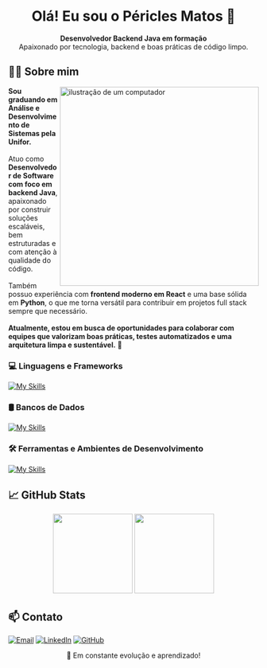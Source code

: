 <h1 align="center">Olá! Eu sou o Péricles Matos 👋</h1>

<p align="center">
  <strong>Desenvolvedor Backend Java em formação</strong><br>
  Apaixonado por tecnologia, backend e boas práticas de código limpo.
</p>


## 🧑‍💻 Sobre mim

<img src="https://raw.githubusercontent.com/MicaelliMedeiros/micaellimedeiros/master/image/computer-illustration.png" alt="ilustração de um computador" min-width="400px" max-width="400px" width="400px" align="right">
<p align="left"> 
<strong>Sou graduando em Análise e Desenvolvimento de Sistemas pela Unifor.</strong><br><br>
Atuo como <strong>Desenvolvedor de Software com foco em backend Java</strong>, apaixonado por construir soluções escaláveis, bem estruturadas e com atenção à qualidade do código.<br><br>
Também possuo experiência com <strong>frontend moderno em React</strong> e uma base sólida em <strong>Python</strong>, o que me torna versátil para contribuir em projetos full stack sempre que necessário.<br><br>
<strong>Atualmente, estou em busca de oportunidades para colaborar com equipes que valorizam boas práticas, testes automatizados e uma arquitetura limpa e sustentável.</strong> 🚀
</p>

### 💻 Linguagens e Frameworks
[![My Skills](https://skillicons.dev/icons?i=java,spring,hibernate,py,fastapi,ts,js,react)](https://skillicons.dev)
### 🛢️ Bancos de Dados
[![My Skills](https://skillicons.dev/icons?i=mysql,postgres,sqlite)](https://skillicons.dev)
### 🛠️ Ferramentas e Ambientes de Desenvolvimento
[![My Skills](https://skillicons.dev/icons?i=git,github,figma,vscode,idea,maven,postman,docker)](https://skillicons.dev)

## 📈 GitHub Stats

<p align="center">
  <img height="160em" src="https://github-readme-stats.vercel.app/api?username=periclesmatos&show_icons=true&theme=tokyonight" />
  <img height="160em" src="https://github-readme-stats.vercel.app/api/top-langs/?username=periclesmatos&layout=compact&theme=tokyonight"/>
</p>


## 📫 Contato

[![Email](https://img.shields.io/badge/-Email-c14438?style=for-the-badge&logo=Gmail&logoColor=white)](mailto:periclesdev19@gmail.com)
[![LinkedIn](https://img.shields.io/badge/-LinkedIn-0077B5?style=for-the-badge&logo=linkedin&logoColor=white)](https://www.linkedin.com/in/periclesm/)
[![GitHub](https://img.shields.io/badge/-GitHub-333?style=for-the-badge&logo=github&logoColor=white)](https://github.com/periclesmatos)


<p align="center">🧠 Em constante evolução e aprendizado!</p>

